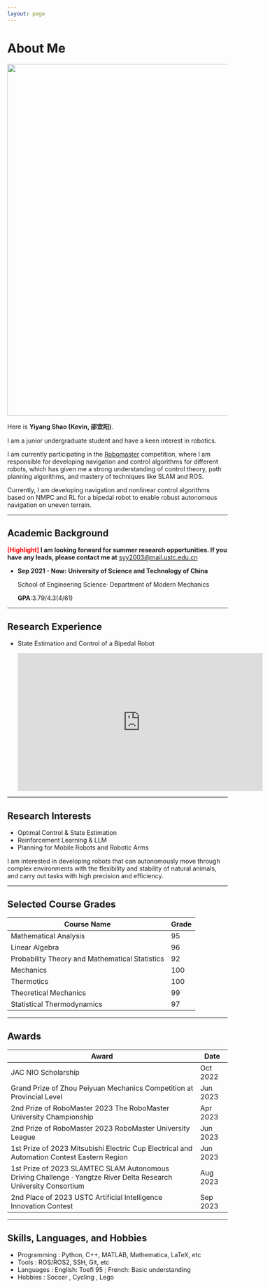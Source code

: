 ```yaml
---
layout: page
---
```


# About Me

<img src="https://kevin-shao-ustc.github.io/syy.jpg" class="floatpic" width="727" height="805">

Here is **Yiyang Shao (Kevin, 邵宜阳)**.

I am a junior undergraduate student and have a keen interest in robotics.

I am currently participating in the [Robomaster](https://www.robomaster.com/en-US) competition, where I am responsible for developing navigation and control algorithms for different robots, which has given me a strong understanding of control theory, path planning algorithms, and mastery of techniques like SLAM and ROS.

Currently, I am developing navigation and nonlinear control algorithms based on NMPC and RL for a bipedal robot to enable robust autonomous navigation on uneven terrain.

---

## Academic Background

**<font color='red'>[Highlight]</font> I am looking forward for summer research opportunities. If you have any leads, please contact me at** <syy2003@mail.ustc.edu.cn>

- **Sep 2021 - Now:** **University of Science and Technology of China**
  
    School of Engineering Science· Department of Modern Mechanics

    **GPA**:3.79/4.3(4/61)

---

## Research Experience

- State Estimation and Control of a Bipedal Robot
  
  <iframe width="560" height="315" src="https://www.youtube.com/embed/4KdO7uRTI6c" title="YouTube video player" frameborder="0" allow="accelerometer; autoplay; clipboard-write; encrypted-media; gyroscope; picture-in-picture" allowfullscreen></iframe>

---

## Research Interests

- Optimal Control & State Estimation
- Reinforcement Learning & LLM
- Planning for Mobile Robots and Robotic Arms

I am interested in developing robots that can autonomously move through complex environments with the flexibility and stability of natural animals, and carry out tasks with high precision and efficiency.

---

## Selected Course Grades

| Course Name | Grade |
|-------|------|
| Mathematical Analysis | 95 |
| Linear Algebra | 96 |
| Probability Theory and Mathematical Statistics | 92 |
| Mechanics | 100 |
| Thermotics | 100 |
| Theoretical Mechanics | 99 |
| Statistical Thermodynamics | 97 |


---

## Awards

| Award | Date |
|-------|------|
| JAC NIO Scholarship | Oct 2022 |
| Grand Prize of Zhou Peiyuan Mechanics Competition at Provincial Level | Jun 2023 |
| 2nd Prize of RoboMaster 2023 The RoboMaster University Championship | Apr 2023 |
| 2nd Prize of RoboMaster 2023 RoboMaster University League | Jun 2023 |
| 1st Prize of 2023 Mitsubishi Electric Cup Electrical and Automation Contest Eastern Region | Jun 2023 |
| 1st Prize of 2023 SLAMTEC SLAM Autonomous Driving Challenge  · Yangtze River Delta Research University Consortium | Aug 2023 |
| 2nd Place of 2023 USTC Artificial Intelligence Innovation Contest | Sep 2023 |

---

## Skills, Languages, and Hobbies

- Programming : Python, C++, MATLAB, Mathematica, LaTeX, etc 
- Tools : ROS/ROS2, SSH, Git, etc 
- Languages : English: Toefl 95 ; French: Basic understanding 
- Hobbies : Soccer , Cycling , Lego 

